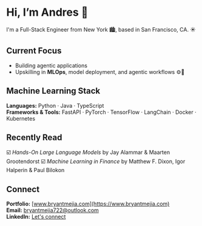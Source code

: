 # Hi, I’m Andres 👋  
I'm a Full-Stack Engineer from New York 🏙️, based in San Francisco, CA. ☀️

## Current Focus  
- Building agentic applications
- Upskilling in **MLOps**, model deployment, and agentic workflows ⚙️🤖 

## Machine Learning Stack  
**Languages:** Python · Java · TypeScript  
**Frameworks & Tools:** FastAPI · PyTorch · TensorFlow · LangChain · Docker · Kubernetes

## Recently Read  
☑️ *Hands-On Large Language Models* by Jay Alammar & Maarten Grootendorst
☑️ *Machine Learning in Finance* by Matthew F. Dixon, Igor Halperin & Paul Bilokon

## Connect  
**Portfolio:** [www.bryantmejia.com](https://www.bryantmejia.com)  
**Email:** bryantmejia722@outlook.com  
**LinkedIn:** [Let's connect](https://www.linkedin.com/in/bryant-mejia-085669331)
